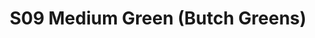 ---
title: S09 Medium Green (Butch Greens)
permalink: "/teams/s09-medium-green-butch-greens"
members:
- Sean Holihan - Captain
- David Schilling - Quarterback
- Keith Combs
- Jack Dempsey
- CJ Guitron
- Sean Kane
- Matt Nocella
- Chase Pike
- Jeremy Steslicki
- Jay Stetz
- Jamar Walker
- Judson White
- Craig Woodside
teamid: 4462
name: S09 Medium Green
color: Butch Greens
division: ''
---